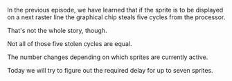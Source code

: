 In the previous episode, we have learned that if the sprite is to be displayed on a next raster line the graphical chip steals five cycles from the processor.

That's not the whole story, though.

Not all of those five stolen cycles are equal.

The number changes depending on which sprites are currently active.

Today we will try to figure out the required delay for up to seven sprites.
